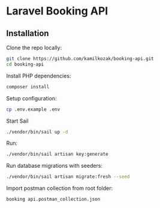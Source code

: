 # Laravel Booking API

## Installation

Clone the repo locally:

```sh
git clone https://github.com/kamilkozak/booking-api.git
cd booking-api
```

Install PHP dependencies:

```sh
composer install
```

Setup configuration:

```sh
cp .env.example .env
```

Start Sail

```sh
./vendor/bin/sail up -d
```

Run:

```sh
./vendor/bin/sail artisan key:generate
```

Run database migrations with seeders:

```sh
./vendor/bin/sail artisan migrate:fresh --seed
```

Import postman collection from root folder:

```sh
booking api.postman_collection.json
```
